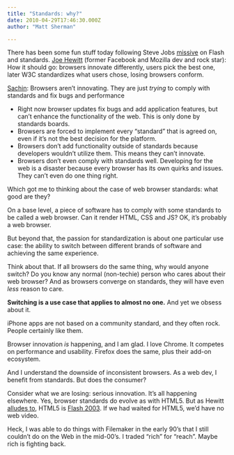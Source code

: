 ```yaml
---
title: "Standards: why?"
date: 2010-04-29T17:46:30.000Z
author: "Matt Sherman"

---
```


There has been some fun stuff today following Steve Jobs [missive](http://www.apple.com/hotnews/thoughts-on-flash/) on Flash and standards. [Joe Hewitt](http://twitter.com/joehewitt) (former Facebook and Mozilla dev and rock star):
How it should go: browsers innovate differently, users pick the best one, later W3C standardizes what users chose, losing browsers conform.

[Sachin](http://sachin.posterous.com/the-web-sucks):
Browsers aren’t innovating. They are just _trying_ to comply with standards and fix bugs and performance

*   Right now browser updates fix bugs and add application features, but can’t enhance the functionality of the web. This is only done by standards boards.
*   Browsers are forced to implement every “standard” that is agreed on, even if it’s not the best decision for the platform.
*   Browsers don’t add functionality outside of standards because developers wouldn’t utilize them. This means they can’t innovate.
*   Browsers don’t even comply with standards well. Developing for the web is a disaster because every browser has its own quirks and issues. They can’t even do one thing right.

Which got me to thinking about the case of web browser standards: what good are they?

On a base level, a piece of software has to comply with some standards to be called a web browser. Can it render HTML, CSS and JS? OK, it’s probably a web browser.

But beyond that, the passion for standardization is about one particular use case: the ability to switch between different brands of software and achieving the same experience.

Think about that. If all browsers do the same thing, why would anyone switch? Do you know any normal (non-techie) person who cares about their web browser? And as browsers converge on standards, they will have even _less_ reason to care.

**Switching is a use case that applies to almost no one.** And yet we obsess about it.

iPhone apps are not based on a community standard, and they often rock. People certainly like them.

Browser innovation _is_ happening, and I am glad. I love Chrome. It competes on performance and usability. Firefox does the same, plus their add-on ecosystem.

And I understand the downside of inconsistent browsers. As a web dev, I benefit from standards. But does the consumer?

Consider what we are losing: serious innovation. It’s all happening elsewhere. Yes, browser standards do evolve as with HTML5. But as Hewitt [alludes to](http://twitter.com/joehewitt/status/13097165783), HTML5 is [Flash 2003](http://en.wikipedia.org/wiki/Adobe_Flash#History_2). If we had waited for HTML5, we’d have no web video.

Heck, I was able to do things with Filemaker in the early 90’s that I still couldn’t do on the Web in the mid-00’s. I traded “rich” for “reach”. Maybe rich is fighting back.
